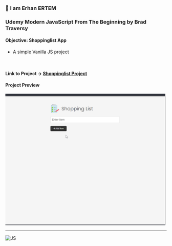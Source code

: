 ### 👋 **I am Erhan ERTEM**

### Udemy Modern JavaScript From The Beginning by Brad Traversy

#### **Objective:** Shoppinglist App

-  A simple Vanilla JS project

&emsp;

#### Link to Project &rarr; [Shoppinglist Project](https://shoppinglist-app-erhan-ertem.netlify.app)

#### Project Preview

<img src="./screenshot.webp" width="500px"/>

---

![JS](https://img.shields.io/badge/JavaScript-323330?style=square&logo=javascript&logoColor=F7DF1E)
